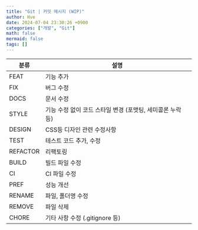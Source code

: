```yaml
---
title: "Git | 커밋 메시지 (WIP)"
author: Hve
date: 2024-07-04 23:30:26 +0900
categories: ["개발", "Git"]
math: false
mermaid: false
tags: []
---
```



| 분류 | 설명 |
|------|------|
| FEAT | 기능 추가 |
| FIX | 버그 수정 |
| DOCS | 문서 수정 |
| STYLE | 기능 수정 없이 코드 스타일 변경 (포맷팅, 세미콜론 누락 등) |
| DESIGN | CSS등 디자인 관련 수정사항 |
| TEST | 테스트 코드 추가, 수정 |
| REFACTOR | 리팩토링 |
| BUILD | 빌드 파일 수정 |
| CI | CI 파일 수정 |
| PREF | 성능 개선 |
| RENAME | 파일, 폴더명 수정 |
| REMOVE | 파일 삭제 |
| CHORE | 기타 사항 수정 (.gitignore 등) |
